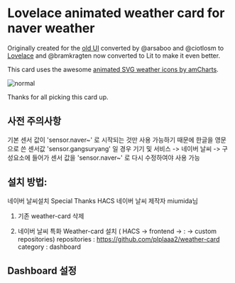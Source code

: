 # Lovelace animated weather card for naver weather

Originally created for the [old UI](https://community.home-assistant.io/t/custom-ui-weather-state-card-with-a-question/23008) converted by @arsaboo and @ciotlosm to [Lovelace](https://community.home-assistant.io/t/custom-ui-weather-state-card-with-a-question/23008/291) and @bramkragten now converted to Lit to make it even better.

This card uses the awesome [animated SVG weather icons by amCharts](https://www.amcharts.com/free-animated-svg-weather-icons/).

![normal](https://github.com/user-attachments/assets/f5ebb55a-a573-4218-88cd-d722e834a98a)

Thanks for all picking this card up.

## 사전 주의사항

기본 센서 값이 'sensor.naver~' 로 시작되는 것만 사용 가능하기 때문에
한글을 영문으로 쓴 센서값 'sensor.gangsuryang' 일 경우
기기 및 서비스 -> 네이버 날씨 -> 구성요소에 들어가 센서 값을 'sensor.naver~' 로 다시 수정하여야 사용 가능

## 설치 방법:

네이버 날씨설치
Special Thanks HACS 네이버 날씨 제작자 miumida님

1. 기존 weather-card 삭제

2. 네이버 날씨 특화 Weather-card 설치 ( HACS -> frontend -> : -> custom repositories)
repositories : https://github.com/plplaaa2/weather-card
category : dashboard

## Dashboard 설정
